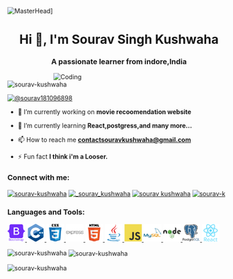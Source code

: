 ![MasterHead](https://user-images.githubusercontent.com/10498744/210012254-234538ff-d198-48aa-8964-37e6fd45d227.gif)] 
<h1 align="center">Hi 👋, I'm Sourav Singh Kushwaha</h1>
<h3 align="center">A passionate learner from indore,India</h3>
<img align="right" alt="Coding" width="400" src="https://media.tenor.com/gJpsAgs4zbkAAAAM/warrior.gif">
<p align="left"> <img src="https://komarev.com/ghpvc/?username=sourav-kushwaha&label=Profile%20views&color=0e75b6&style=flat" alt="sourav-kushwaha" /> </p>

<p align="left"> <a href="https://twitter.com/@sourav181096898" target="blank"><img src="https://img.shields.io/twitter/follow/@sourav181096898?logo=twitter&style=for-the-badge" alt="@sourav181096898" /></a> </p>

- 🔭 I’m currently working on **movie recoomendation website**

- 🌱 I’m currently learning **React,postgress,and many more...**

- 📫 How to reach me **contactsouravkushwaha@gmail.com**

- ⚡ Fun fact **I think i'm a Looser.**

<h3 align="left">Connect with me:</h3>
<p align="left">

<a href="https://linkedin.com/in/sourav-kushwaha" target="blank"><img align="center" src="https://raw.githubusercontent.com/rahuldkjain/github-profile-readme-generator/master/src/images/icons/Social/linked-in-alt.svg" alt="sourav-kushwaha" height="30" width="40" /></a>
<a href="https://instagram.com/_sourav_kushwaha" target="blank"><img align="center" src="https://raw.githubusercontent.com/rahuldkjain/github-profile-readme-generator/master/src/images/icons/Social/instagram.svg" alt="_sourav_kushwaha" height="30" width="40" /></a>
<a href="https://www.youtube.com/c/sourav kushwaha" target="blank"><img align="center" src="https://raw.githubusercontent.com/rahuldkjain/github-profile-readme-generator/master/src/images/icons/Social/youtube.svg" alt="sourav kushwaha" height="30" width="40" /></a>
<a href="https://www.leetcode.com/sourav-k" target="blank"><img align="center" src="https://raw.githubusercontent.com/rahuldkjain/github-profile-readme-generator/master/src/images/icons/Social/leet-code.svg" alt="sourav-k" height="30" width="40" /></a>
</p>

<h3 align="left">Languages and Tools:</h3>
<p align="left"> <a href="https://getbootstrap.com" target="_blank" rel="noreferrer"> <img src="https://raw.githubusercontent.com/devicons/devicon/master/icons/bootstrap/bootstrap-plain-wordmark.svg" alt="bootstrap" width="40" height="40"/> </a> <a href="https://www.w3schools.com/cpp/" target="_blank" rel="noreferrer"> <img src="https://raw.githubusercontent.com/devicons/devicon/master/icons/cplusplus/cplusplus-original.svg" alt="cplusplus" width="40" height="40"/> </a> <a href="https://www.w3schools.com/css/" target="_blank" rel="noreferrer"> <img src="https://raw.githubusercontent.com/devicons/devicon/master/icons/css3/css3-original-wordmark.svg" alt="css3" width="40" height="40"/> </a> <a href="https://expressjs.com" target="_blank" rel="noreferrer"> <img src="https://raw.githubusercontent.com/devicons/devicon/master/icons/express/express-original-wordmark.svg" alt="express" width="40" height="40"/> </a> <a href="https://www.w3.org/html/" target="_blank" rel="noreferrer"> <img src="https://raw.githubusercontent.com/devicons/devicon/master/icons/html5/html5-original-wordmark.svg" alt="html5" width="40" height="40"/> </a> <a href="https://www.java.com" target="_blank" rel="noreferrer"> <img src="https://raw.githubusercontent.com/devicons/devicon/master/icons/java/java-original.svg" alt="java" width="40" height="40"/> </a> <a href="https://developer.mozilla.org/en-US/docs/Web/JavaScript" target="_blank" rel="noreferrer"> <img src="https://raw.githubusercontent.com/devicons/devicon/master/icons/javascript/javascript-original.svg" alt="javascript" width="40" height="40"/> </a> <a href="https://www.mysql.com/" target="_blank" rel="noreferrer"> <img src="https://raw.githubusercontent.com/devicons/devicon/master/icons/mysql/mysql-original-wordmark.svg" alt="mysql" width="40" height="40"/> </a> <a href="https://nodejs.org" target="_blank" rel="noreferrer"> <img src="https://raw.githubusercontent.com/devicons/devicon/master/icons/nodejs/nodejs-original-wordmark.svg" alt="nodejs" width="40" height="40"/> </a> <a href="https://www.postgresql.org" target="_blank" rel="noreferrer"> <img src="https://raw.githubusercontent.com/devicons/devicon/master/icons/postgresql/postgresql-original-wordmark.svg" alt="postgresql" width="40" height="40"/> </a> <a href="https://reactjs.org/" target="_blank" rel="noreferrer"> <img src="https://raw.githubusercontent.com/devicons/devicon/master/icons/react/react-original-wordmark.svg" alt="react" width="40" height="40"/> </a> </p>

<p><img align="left" src="https://github-readme-stats.vercel.app/api/top-langs?username=sourav-kushwaha&show_icons=true&locale=en&layout=compact" alt="sourav-kushwaha" /></p>

<p>&nbsp;<img align="center" src="https://github-readme-stats.vercel.app/api?username=sourav-kushwaha&show_icons=true&locale=en" alt="sourav-kushwaha" /></p>

<p><img align="center" src="https://github-readme-streak-stats.herokuapp.com/?user=sourav-kushwaha&" alt="sourav-kushwaha" /></p>
